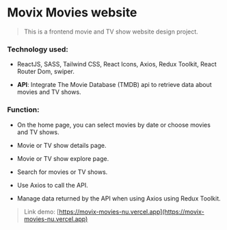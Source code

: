 # Movix Movies website

> This is a frontend movie and TV show website design project.

### Technology used:

- ReactJS, SASS, Tailwind CSS, React Icons, Axios, Redux Toolkit, React Router Dom, swiper.

- **API**: Integrate The Movie Database (TMDB) api to retrieve data about movies and TV shows.

### Function:

- On the home page, you can select movies by date or choose movies and TV shows.

- Movie or TV show details page.

- Movie or TV show explore page.

- Search for movies or TV shows.

- Use Axios to call the API.

- Manage data returned by the API when using Axios using Redux Toolkit.

> Link demo: [https://movix-movies-nu.vercel.app](https://movix-movies-nu.vercel.app)
